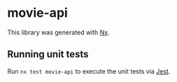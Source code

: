 # movie-api

This library was generated with [Nx](https://nx.dev).

## Running unit tests

Run `nx test movie-api` to execute the unit tests via [Jest](https://jestjs.io).
